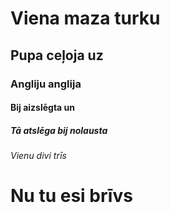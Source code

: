 <html>

<head>
</head>

<body>

<h1 style="background-color:orange;">
<h1>Viena maza turku</h1>
<h2>Pupa ceļoja uz</h2>
<h3>Angliju anglija</h3>
<h4>Bij aizslēgta un</h4>
<h5>Tā atslēga bij nolausta</h5>
<h6>Vienu divi trīs</h6>
<h1>Nu tu esi brīvs</h1>

</body>
</html>
